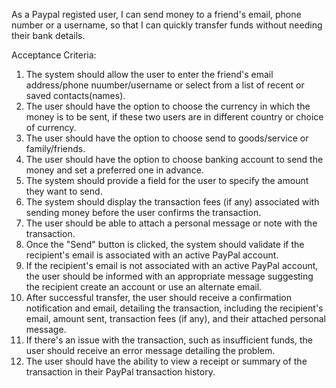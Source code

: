 As a Paypal registed user, I can send money to a friend's email, phone number or a username, so that I can quickly transfer funds without needing their bank details.

Acceptance Criteria:

1. The system should allow the user to enter the friend's email address/phone nuumber/username or select from a list of recent or saved contacts(names).
2. The user should have the option to choose the currency in which the money is to be sent, if these two users are in different country or choice of currency.
3. The user should have the option to choose send to goods/service or family/friends. 
4. The user should have the option to choose banking account to send the money and set a preferred one in advance. 
5. The system should provide a field for the user to specify the amount they want to send.
6. The system should display the transaction fees (if any) associated with sending money before the user confirms the transaction.
7. The user should be able to attach a personal message or note with the transaction.
8. Once the "Send" button is clicked, the system should validate if the recipient's email is associated with an active PayPal account.
9. If the recipient's email is not associated with an active PayPal account, the user should be informed with an appropriate message suggesting the recipient create an account or use an alternate email.
10. After successful transfer, the user should receive a confirmation notification and email, detailing the transaction, including the recipient's email, amount sent, transaction fees (if any), and their attached personal message.
11. If there's an issue with the transaction, such as insufficient funds, the user should receive an error message detailing the problem.
12. The user should have the ability to view a receipt or summary of the transaction in their PayPal transaction history.












